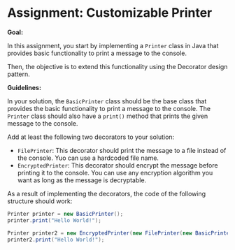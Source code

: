 # Assignment: Customizable Printer

**Goal:**

In this assignment, you start by implementing a `Printer` class in Java that provides basic functionality to print a message to the console.

Then, the objective is to extend this functionality using the Decorator design pattern.

**Guidelines:**

In your solution, the `BasicPrinter` class should be the base class that provides the basic functionality to print a message to the console. The `Printer` class should also have a `print()` method that prints the given message to the console.

Add at least the following two decorators to your solution:
- `FilePrinter`: This decorator should print the message to a file instead of the console. Yuo can use a hardcoded file name.
- `EncryptedPrinter`: This decorator should encrypt the message before printing it to the console. You can use any encryption algorithm you want as long as the message is decryptable.

As a result of implementing the decorators, the code of the following structure should work:

```java
Printer printer = new BasicPrinter();
printer.print("Hello World!");

Printer printer2 = new EncryptedPrinter(new FilePrinter(new BasicPrinter());
printer2.print("Hello World!");

```



